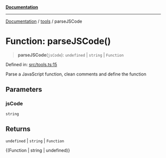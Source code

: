 [**Documentation**](../../README.md)

***

[Documentation](../../README.md) / [tools](../README.md) / parseJSCode

# Function: parseJSCode()

> **parseJSCode**(`jsCode`): `undefined` \| `string` \| `Function`

Defined in: [src/tools.ts:15](https://github.com/Christian-Me/folder-to-tags-plugin/blob/1b47fd7d007d2f33409aeb5e2ff62bca31adb1cf/src/tools.ts#L15)

Parse a JavaScript function, clean comments and define the function

## Parameters

### jsCode

`string`

## Returns

`undefined` \| `string` \| `Function`

{(Function | string | undefined)}
